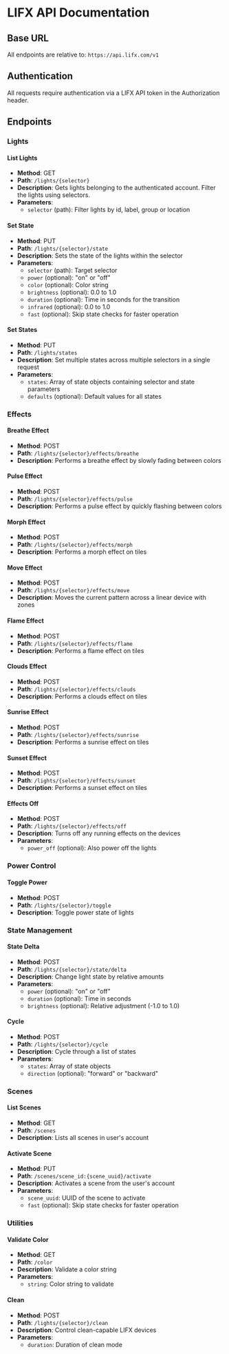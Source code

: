 # LIFX API Documentation

## Base URL
All endpoints are relative to: `https://api.lifx.com/v1`

## Authentication
All requests require authentication via a LIFX API token in the Authorization header.

## Endpoints

### Lights

#### List Lights
- **Method**: GET
- **Path**: `/lights/{selector}`
- **Description**: Gets lights belonging to the authenticated account. Filter the lights using selectors.
- **Parameters**:
  - `selector` (path): Filter lights by id, label, group or location

#### Set State
- **Method**: PUT
- **Path**: `/lights/{selector}/state`
- **Description**: Sets the state of the lights within the selector
- **Parameters**:
  - `selector` (path): Target selector
  - `power` (optional): "on" or "off"
  - `color` (optional): Color string
  - `brightness` (optional): 0.0 to 1.0
  - `duration` (optional): Time in seconds for the transition
  - `infrared` (optional): 0.0 to 1.0
  - `fast` (optional): Skip state checks for faster operation

#### Set States
- **Method**: PUT
- **Path**: `/lights/states`
- **Description**: Set multiple states across multiple selectors in a single request
- **Parameters**:
  - `states`: Array of state objects containing selector and state parameters
  - `defaults` (optional): Default values for all states

### Effects

#### Breathe Effect
- **Method**: POST
- **Path**: `/lights/{selector}/effects/breathe`
- **Description**: Performs a breathe effect by slowly fading between colors

#### Pulse Effect
- **Method**: POST
- **Path**: `/lights/{selector}/effects/pulse`
- **Description**: Performs a pulse effect by quickly flashing between colors

#### Morph Effect
- **Method**: POST
- **Path**: `/lights/{selector}/effects/morph`
- **Description**: Performs a morph effect on tiles

#### Move Effect
- **Method**: POST
- **Path**: `/lights/{selector}/effects/move`
- **Description**: Moves the current pattern across a linear device with zones

#### Flame Effect
- **Method**: POST
- **Path**: `/lights/{selector}/effects/flame`
- **Description**: Performs a flame effect on tiles

#### Clouds Effect
- **Method**: POST
- **Path**: `/lights/{selector}/effects/clouds`
- **Description**: Performs a clouds effect on tiles

#### Sunrise Effect
- **Method**: POST
- **Path**: `/lights/{selector}/effects/sunrise`
- **Description**: Performs a sunrise effect on tiles

#### Sunset Effect
- **Method**: POST
- **Path**: `/lights/{selector}/effects/sunset`
- **Description**: Performs a sunset effect on tiles

#### Effects Off
- **Method**: POST
- **Path**: `/lights/{selector}/effects/off`
- **Description**: Turns off any running effects on the devices
- **Parameters**:
  - `power_off` (optional): Also power off the lights

### Power Control

#### Toggle Power
- **Method**: POST
- **Path**: `/lights/{selector}/toggle`
- **Description**: Toggle power state of lights

### State Management

#### State Delta
- **Method**: POST
- **Path**: `/lights/{selector}/state/delta`
- **Description**: Change light state by relative amounts
- **Parameters**:
  - `power` (optional): "on" or "off"
  - `duration` (optional): Time in seconds
  - `brightness` (optional): Relative adjustment (-1.0 to 1.0)

#### Cycle
- **Method**: POST
- **Path**: `/lights/{selector}/cycle`
- **Description**: Cycle through a list of states
- **Parameters**:
  - `states`: Array of state objects
  - `direction` (optional): "forward" or "backward"

### Scenes

#### List Scenes
- **Method**: GET
- **Path**: `/scenes`
- **Description**: Lists all scenes in user's account

#### Activate Scene
- **Method**: PUT
- **Path**: `/scenes/scene_id:{scene_uuid}/activate`
- **Description**: Activates a scene from the user's account
- **Parameters**:
  - `scene_uuid`: UUID of the scene to activate
  - `fast` (optional): Skip state checks for faster operation

### Utilities

#### Validate Color
- **Method**: GET
- **Path**: `/color`
- **Description**: Validate a color string
- **Parameters**:
  - `string`: Color string to validate

#### Clean
- **Method**: POST
- **Path**: `/lights/{selector}/clean`
- **Description**: Control clean-capable LIFX devices
- **Parameters**:
  - `duration`: Duration of clean mode
